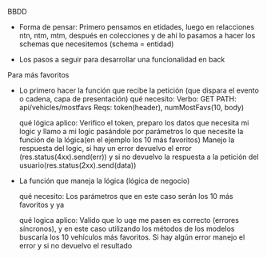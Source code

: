 BBDD

- Forma de pensar: Primero pensamos en etidades, luego en relacciones ntn, ntm, mtm, después en colecciones
y de ahí lo pasamos a hacer los schemas que necesitemos (schema = entidad)

- Los pasos a seguir para desarrollar una funcionalidad en back

Para más favoritos

- Lo primero hacer la función que recibe la petición (que dispara el evento o cadena, capa de presentación)
    qué necesito:
    Verbo: GET      PATH: api/vehicles/mostfavs     Reqs: token(header), numMostFavs(10, body)

    qué lógica aplico:
    Verifico el token, preparo los datos que necesita mi logic y llamo a mi logic pasándole por parámetros
    lo que necesite la función de la lógica(en el ejemplo los 10 más favoritos)
    Manejo la respuesta del logic, si hay un error devuelvo el error (res.status(4xx).send(err)) y si no devuelvo
    la respuesta a la petición del usuario(res.status(2xx).send(data))


- La función que maneja la lógica (lógica de negocio)

    qué necesito:
    Los parámetros que en este caso serán los 10 más favoritos y ya

    qué logica aplico:
    Valido que lo uqe me pasen es correcto (errores síncronos), y en este caso utilizando los métodos de los modelos
    buscaría los 10 vehículos más favoritos. Si hay algún error manejo el error y si no devuelvo el resultado
